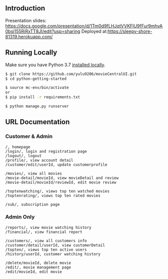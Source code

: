 ## Introduction
Presentation slides: https://docs.google.com/presentation/d/1Tm0d9fLHJqtVVKFlU9fFur9mhvA0bsj155RiRxTT8JI/edit?usp=sharing
Deployed at:https://sleepy-shore-81319.herokuapp.com/

## Running Locally

Make sure you have Python 3.7 [installed locally](http://install.python-guide.org). 

```sh
$ git clone https://github.com/yulu9206/movieCentralUI.git
$ cd python-getting-started

$ source mc-env/bin/activate
or
$ pip install -r requirements.txt

$ python manage.py runserver
```
## URL Documentation
### Customer & Admin
    /, homepage
    /login/, login and registration page
    /logout/, logout
    /profile/, view account detail
    /customer/edit/userId, update customerprofile
    
    /movies/, view all movies
    /movie-detail/movieId, view movieDetail and review
    /movie-detail/movieId/reviewId, edit movie review
    
    /toptenwatching/, views top ten watched movies
    /toptenrating/, views top ten rated movies   
    
    /sub/, subscription page
    
  ### Admin Only
    /reports/, view movie watching history
    /financial/, view financial report
    
    /customers/, view all customers info
    /customer/detail/userId, view customerDetail
    /topten/, views top ten active users
    /history/userId, customer watching history
    
    /delete/movieId, delete movie
    /edit/, movie management page 
    /edit/movieId, edit movie
